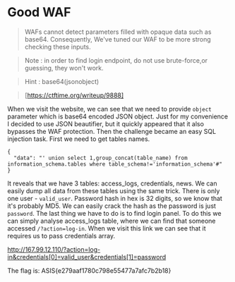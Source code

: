 # Good WAF

> WAFs cannot detect parameters filled with opaque data such as base64. Consequently, We've tuned our WAF to be more strong checking these inputs.

> Note : in order to find login endpoint, do not use brute-force,or guessing, they won't work.

> Hint : base64(jsonobject)

> [https://ctftime.org/writeup/9888]

When we visit the website, we can see that we need to provide `object` parameter which is base64 encoded JSON object.
Just for my convenience I decided to use JSON beautifier, but it quickly appeared that it also bypasses the WAF protection.
Then the challenge became an easy SQL injection task.
First we need to get tables names.
```
{
  "data": "' union select 1,group_concat(table_name) from information_schema.tables where table_schema!='information_schema'#"
}
```
It reveals that we have 3 tables: access_logs, credentials, news. We can easily dump all data from these tables using the same trick.
There is only one user - `valid_user`. Password hash in hex is 32 digits, so we know that it's probably MD5. We can easily crack the hash as the password is just `password`. The last thing we have to do is to find login panel. To do this we can simply analyse access_logs table, where we can find that someone accessed
`/?action=log-in`. When we visit this link we can see that it requires us to pass credentials array.

http://167.99.12.110/?action=log-in&credentials[0]=valid_user&credentials[1]=password

The flag is: ASIS{e279aaf1780c798e55477a7afc7b2b18}